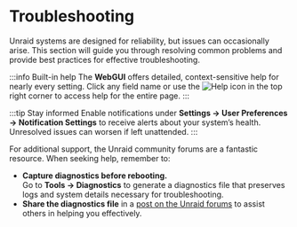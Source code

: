 # Troubleshooting

Unraid systems are designed for reliability, but issues can occasionally arise. This section will guide you through resolving common problems and provide best practices for effective troubleshooting.

:::info Built-in help
The **WebGUI** offers detailed, context-sensitive help for nearly every setting. Click any field name or use the ![Help](/img/Help-icon.jpg) icon in the top right corner to access help for the entire page.
:::

:::tip Stay informed
Enable notifications under **Settings → User Preferences → Notification Settings** to receive alerts about your system’s health. Unresolved issues can worsen if left unattended.
:::

For additional support, the Unraid community forums are a fantastic resource. When seeking help, remember to:

- **Capture diagnostics before rebooting.**  
  Go to **Tools → Diagnostics** to generate a diagnostics file that preserves logs and system details necessary for troubleshooting.  
- **Share the diagnostics file** in a [post on the Unraid forums](http://forums.unraid.net/) to assist others in helping you effectively.
